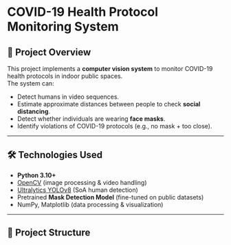 # COVID-19 Health Protocol Monitoring System  

## 📖 Project Overview
This project implements a **computer vision system** to monitor COVID-19 health protocols in indoor public spaces.  
The system can:  
- Detect humans in video sequences.  
- Estimate approximate distances between people to check **social distancing**.  
- Detect whether individuals are wearing **face masks**.  
- Identify violations of COVID-19 protocols (e.g., no mask + too close).  

---

## 🛠️ Technologies Used
- **Python 3.10+**
- [OpenCV](https://opencv.org/) (image processing & video handling)  
- [Ultralytics YOLOv8](https://github.com/ultralytics/ultralytics) (SoA human detection)  
- Pretrained **Mask Detection Model** (fine-tuned on public datasets)  
- NumPy, Matplotlib (data processing & visualization)

---

## 📂 Project Structure

